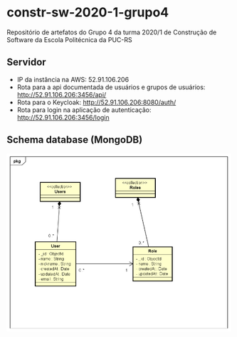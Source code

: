 # constr-sw-2020-1-grupo4
Repositório de artefatos do Grupo 4 da turma 2020/1 de Construção de Software da Escola Politécnica da PUC-RS

## Servidor
- IP da instância na AWS: 52.91.106.206
- Rota para a api documentada de usuários e grupos de usuários: http://52.91.106.206:3456/api/
- Rota para o Keycloak: http://52.91.106.206:8080/auth/
- Rota para login na aplicação de autenticação: http://52.91.106.206:3456/login


## Schema database (MongoDB)

![](https://github.com/AGES-PUCRS/constr-sw-2020-1-grupo4/blob/master/doc/Conceitual.png)
